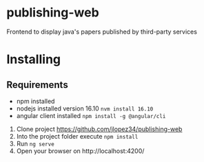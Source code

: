 # publishing-web
Frontend to display java's papers published by third-party services

# Installing

## Requirements
* npm installed 
* nodejs installed version 16.10 `nvm install 16.10`
* angular client installed `npm install -g @angular/cli`

1. Clone project https://github.com/jlopez34/publishing-web
2. Into the project folder execute `npm install`
3. Run `ng serve`
4. Open your browser on http://localhost:4200/ 
